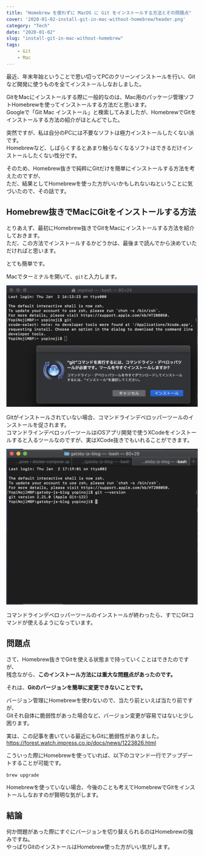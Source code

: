 ```yaml
---
title: "Homebrew を使わずに MacOS に Git をインストールする方法とその問題点"
cover: '2020-01-02-install-git-in-mac-without-homebrew/header.png'
category: "Tech"
date: "2020-01-02"
slug: "install-git-in-mac-without-homebrew"
tags:
    - Git
    - Mac
---
```


最近、年末年始ということで思い切ってPCのクリーンインストールを行い、Gitなど開発に使うものを全てインストールしなおしました。

GitをMacにインストールする際に一般的なのは、Mac用のパッケージ管理ソフトHomebrewを使ってインストールする方法だと思います。  
Googleで「Git Mac インストール」と検索してみましたが、HomebrewでGitをインストールする方法の紹介がほとんどでした。

突然ですが、私は自分のPCには不要なソフトは極力インストールしたくない派です。  
Homebrewなど、しばらくするとあまり触らなくなるソフトはできるだけインストールしたくない性分です。

そのため、Homebrew抜きで純粋にGitだけを簡単にインストールする方法を考えたのですが、  
ただ、結果としてHomebrewを使った方がいいかもしれないねということに気づいたので、その話です。

## Homebrew抜きでMacにGitをインストールする方法

とりあえず、最初にHomebrew抜きでGitをMacにインストールする方法を紹介しておきます。  
ただ、この方法でインストールするかどうかは、最後まで読んでから決めていただければと思います。

とても簡単です。

Macでターミナルを開いて、`git`と入力します。

![install-git-in-mac-without-homebrew-01](./install-git-in-mac-without-homebrew-01.png)

Gitがインストールされていない場合、コマンドラインデベロッパーツールのインストールを促されます。  
コマンドラインデベロッパーツールはiOSアプリ開発で使うXCodeをインストールすると入るツールなのですが、実はXCode抜きでもいれることができます。

![install-git-in-mac-without-homebrew-02](./install-git-in-mac-without-homebrew-02.png)

コマンドラインデベロッパーツールのインストールが終わったら、すでにGitコマンドが使えるようになっています。

## 問題点

さて、Homebrew抜きでGitを使える状態まで持っていくことはできたのですが、  
残念ながら、**このインストール方法には重大な問題点があったのです。**

それは、**Gitのバージョンを簡単に変更できないことです。**

バージョン管理にHomebrewを使わないので、当たり前といえば当たり前ですが、  
Gitそれ自体に脆弱性があった場合など、バージョン変更が容易ではないと少し困ります。

実は、この記事を書いている最近にもGitに脆弱性がありました。  
https://forest.watch.impress.co.jp/docs/news/1223826.html

こういった際にHomebrewを使っていれば、以下のコマンド一行でアップデートすることが可能です。

```
brew upgrade
```

Homebrewを使っていない場合、今後のことも考えてHomebrewでGitをインストールしなおすのが賢明な気がします。

## 結論

何か問題があった際にすぐにバージョンを切り替えられるのはHomebrewの強みですね。  
やっぱりGitのインストールはHomebrew使った方がいい気がします。

    